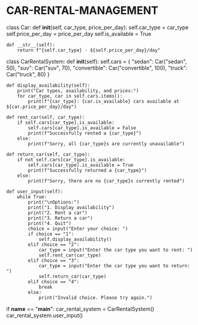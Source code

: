 # CAR-RENTAL-MANAGEMENT
class Car:
    def __init__(self, car_type, price_per_day):
        self.car_type = car_type
        self.price_per_day = price_per_day
        self.is_available = True

    def __str__(self):
        return f"{self.car_type} - ${self.price_per_day}/day"


class CarRentalSystem:
    def __init__(self):
        self.cars = {
            "sedan": Car("sedan", 50),
            "suv": Car("suv", 70),
            "convertible": Car("convertible", 100),
            "truck": Car("truck", 80)
        }

    def display_availability(self):
        print("Car types, availability, and prices:")
        for car_type, car in self.cars.items():
            print(f"{car_type}: {car.is_available} cars available at ${car.price_per_day}/day")

    def rent_car(self, car_type):
        if self.cars[car_type].is_available:
            self.cars[car_type].is_available = False
            print(f"Successfully rented a {car_type}")
        else:
            print(f"Sorry, all {car_type}s are currently unavailable")

    def return_car(self, car_type):
        if not self.cars[car_type].is_available:
            self.cars[car_type].is_available = True
            print(f"Successfully returned a {car_type}")
        else:
            print(f"Sorry, there are no {car_type}s currently rented")

    def user_input(self):
        while True:
            print("\nOptions:")
            print("1. Display availability")
            print("2. Rent a car")
            print("3. Return a car")
            print("4. Quit")
            choice = input("Enter your choice: ")
            if choice == "1":
                self.display_availability()
            elif choice == "2":
                car_type = input("Enter the car type you want to rent: ")
                self.rent_car(car_type)
            elif choice == "3":
                car_type = input("Enter the car type you want to return: ")
                self.return_car(car_type)
            elif choice == "4":
                break
            else:
                print("Invalid choice. Please try again.")


if __name__ == "__main__":
    car_rental_system = CarRentalSystem()
    car_rental_system.user_input()
